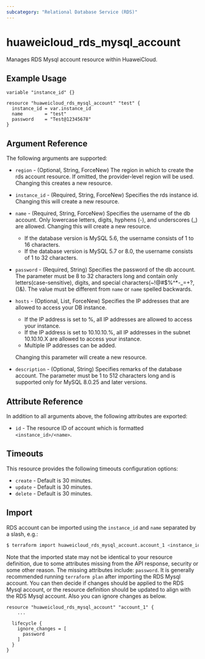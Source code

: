 ```yaml
---
subcategory: "Relational Database Service (RDS)"
---
```


# huaweicloud_rds_mysql_account

Manages RDS Mysql account resource within HuaweiCloud.

## Example Usage

```hcl
variable "instance_id" {}

resource "huaweicloud_rds_mysql_account" "test" {
  instance_id = var.instance_id
  name        = "test"
  password    = "Test@12345678"
}
```

## Argument Reference

The following arguments are supported:

* `region` - (Optional, String, ForceNew) The region in which to create the rds account resource. If omitted, the
  provider-level region will be used. Changing this creates a new resource.

* `instance_id` - (Required, String, ForceNew) Specifies the rds instance id. Changing this will create a new resource.

* `name` - (Required, String, ForceNew) Specifies the username of the db account. Only lowercase letters, digits,
  hyphens (-), and underscores (_) are allowed. Changing this will create a new resource.
  + If the database version is MySQL 5.6, the username consists of 1 to 16 characters.
  + If the database version is MySQL 5.7 or 8.0, the username consists of 1 to 32 characters.

* `password` - (Required, String) Specifies the password of the db account. The parameter must be 8 to 32 characters
  long and contain only letters(case-sensitive), digits, and special characters(~!@#$%^*-_=+?,()&). The value must be
  different from `name` or `name` spelled backwards.

* `hosts` - (Optional, List, ForceNew) Specifies the IP addresses that are allowed to access your DB instance.
  + If the IP address is set to %, all IP addresses are allowed to access your instance.
  + If the IP address is set to 10.10.10.%, all IP addresses in the subnet 10.10.10.X are allowed to access
    your instance.
  + Multiple IP addresses can be added.

  Changing this parameter will create a new resource.

* `description` - (Optional, String) Specifies remarks of the database account. The parameter must be 1 to 512
  characters long and is supported only for MySQL 8.0.25 and later versions.

## Attribute Reference

In addition to all arguments above, the following attributes are exported:

* `id` - The resource ID of account which is formatted `<instance_id>/<name>`.

## Timeouts

This resource provides the following timeouts configuration options:

* `create` - Default is 30 minutes.
* `update` - Default is 30 minutes.
* `delete` - Default is 30 minutes.

## Import

RDS account can be imported using the `instance_id` and `name` separated by a slash, e.g.:

```bash
$ terraform import huaweicloud_rds_mysql_account.account_1 <instance_id>/<name>
```

Note that the imported state may not be identical to your resource definition, due to some attributes missing from the
API response, security or some other reason. The missing attributes include: `password`. It is generally recommended
running `terraform plan` after importing the RDS Mysql account. You can then decide if changes should be applied to
the RDS Mysql account, or the resource definition should be updated to align with the RDS Mysql account. Also you
can ignore changes as below.

```hcl
resource "huaweicloud_rds_mysql_account" "account_1" {
    ...

  lifecycle {
    ignore_changes = [
      password
    ]
  }
}
```
